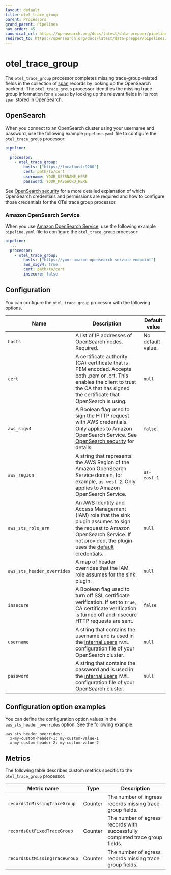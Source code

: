 ```yaml
---
layout: default
title: otel_trace_group
parent: Processors
grand_parent: Pipelines
nav_order: 45
canonical_url: https://opensearch.org/docs/latest/data-prepper/pipelines/configuration/processors/otel-trace-group/
redirect_to: https://opensearch.org/docs/latest/data-prepper/pipelines/configuration/processors/otel-trace-group/
---
```


# otel_trace_group 

The `otel_trace_group` processor completes missing trace-group-related fields in the collection of [span](https://github.com/opensearch-project/data-prepper/blob/834f28fdf1df6d42a6666e91e6407474b88e7ec6/data-prepper-api/src/main/java/org/opensearch/dataprepper/model/trace/Span.java) records by looking up the OpenSearch backend. The `otel_trace_group` processor identifies the missing trace group information for a `spanId` by looking up the relevant fields in its root `span` stored in OpenSearch.

## OpenSearch

When you connect to an OpenSearch cluster using your username and password, use the following example `pipeline.yaml` file to configure the `otel_trace_group` processor:

``` YAML
pipeline:
  ...
  processor:
    - otel_trace_group:
        hosts: ["https://localhost:9200"]
        cert: path/to/cert
        username: YOUR_USERNAME_HERE
        password: YOUR_PASSWORD_HERE
```

See [OpenSearch security]({{site.url}}{{site.baseurl}}/data-prepper/pipelines/configuration/sinks/opensearch/#opensearch-cluster-security) for a more detailed explanation of which OpenSearch credentials and permissions are required and how to configure those credentials for the OTel trace group processor.

### Amazon OpenSearch Service

When you use [Amazon OpenSearch Service]({{site.url}}{{site.baseurl}}/data-prepper/pipelines/configuration/sinks/opensearch/#amazon-opensearch-service-domain-security), use the following example `pipeline.yaml` file to configure the `otel_trace_group` processor:

``` YAML
pipeline:
  ...
  processor:
    - otel_trace_group:
        hosts: ["https://your-amazon-opensearch-service-endpoint"]
        aws_sigv4: true
        cert: path/to/cert
        insecure: false
```

## Configuration

You can configure the `otel_trace_group` processor with the following options.

| Name | Description | Default value |
| -----| ----| -----------|
| `hosts`| A list of IP addresses of OpenSearch nodes. Required. | No default value. | 
| `cert` | A certificate authority (CA) certificate that is PEM encoded. Accepts both .pem or .crt. This enables the client to trust the CA that has signed the certificate that OpenSearch is using. | `null` |
| `aws_sigv4` | A Boolean flag used to sign the HTTP request with AWS credentials. Only applies to Amazon OpenSearch Service. See [OpenSearch security](https://github.com/opensearch-project/data-prepper/blob/129524227779ee35a327c27c3098d550d7256df1/data-prepper-plugins/opensearch/security.md) for details. | `false`. |
| `aws_region` | A string that represents the AWS Region of the Amazon OpenSearch Service domain, for example, `us-west-2`. Only applies to Amazon OpenSearch Service. | `us-east-1` |
| `aws_sts_role_arn`| An AWS Identity and Access Management (IAM) role that the sink plugin assumes to sign the request to Amazon OpenSearch Service. If not provided, the plugin uses the [default credentials](https://sdk.amazonaws.com/java/api/latest/software/amazon/awssdk/auth/credentials/DefaultCredentialsProvider.html). | `null` |
| `aws_sts_header_overrides` | A map of header overrides that the IAM role assumes for the sink plugin. | `null` |
| `insecure` | A Boolean flag used to turn off SSL certificate verification. If set to `true`, CA certificate verification is turned off and insecure HTTP requests are sent. | `false` |
| `username` | A string that contains the username and is used in the [internal users](https://opensearch.org/docs/latest/security/access-control/users-roles/) `YAML` configuration file of your OpenSearch cluster. | `null` |
| `password` | A string that contains the password and is used in the [internal users](https://opensearch.org/docs/latest/security/access-control/users-roles/) `YAML` configuration file of your OpenSearch cluster. | `null` |

## Configuration option examples

You can define the configuration option values in the `aws_sts_header_overrides` option. See the following example:

```
aws_sts_header_overrides:
  x-my-custom-header-1: my-custom-value-1
  x-my-custom-header-2: my-custom-value-2
```

## Metrics

The following table describes custom metrics specific to the `otel_trace_group` processor.

| Metric name | Type | Description |
| ------------- | ---- | ----------- |
| `recordsInMissingTraceGroup` | Counter | The number of ingress records missing trace group fields. |
| `recordsOutFixedTraceGroup` | Counter | The number of egress records with successfully completed trace group fields. |
| `recordsOutMissingTraceGroup` | Counter | The number of egress records missing trace group fields. |